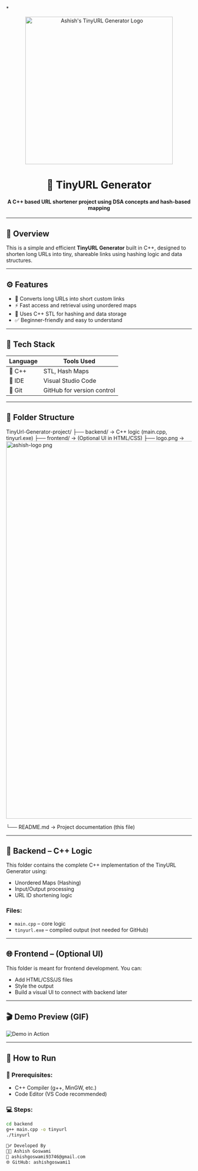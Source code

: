 *<p align="center">
  <img src="ashish-log.png" width="400" alt="Ashish's TinyURL Generator Logo">
</p>



<h1 align="center">🔗 TinyURL Generator</h1>
<h4 align="center">A C++ based URL shortener project using DSA concepts and hash-based mapping</h4>

---

## 🧠 Overview

This is a simple and efficient **TinyURL Generator** built in C++, designed to shorten long URLs into tiny, shareable links using hashing logic and data structures.

---

## ⚙️ Features

- 🔗 Converts long URLs into short custom links  
- ⚡ Fast access and retrieval using unordered maps  
- 🧠 Uses C++ STL for hashing and data storage  
- ✅ Beginner-friendly and easy to understand  

---

## 🧪 Tech Stack

| Language | Tools Used          |
|----------|---------------------|
| 🧾 C++   | STL, Hash Maps       |
| 🧰 IDE   | Visual Studio Code   |
| 🔧 Git   | GitHub for version control |

---

## 📂 Folder Structure

TinyUrl-Generator-project/
├── backend/ → C++ logic (main.cpp, tinyurl.exe)
├── frontend/ → (Optional UI in HTML/CSS)
├── logo.png → <img width="1024" height="1024" alt="ashish-logo png" src="https://github.com/user-attachments/assets/a32ed90f-8c5f-4bee-afd0-8fe2bc2c548d" />

└── README.md → Project documentation (this file)


---

## 🧰 Backend – C++ Logic

This folder contains the complete C++ implementation of the TinyURL Generator using:

- Unordered Maps (Hashing)
- Input/Output processing
- URL ID shortening logic

### Files:
- `main.cpp` – core logic
- `tinyurl.exe` – compiled output (not needed for GitHub)

---

## 🌐 Frontend – (Optional UI)

This folder is meant for frontend development. You can:

- Add HTML/CSS/JS files
- Style the output
- Build a visual UI to connect with backend later

---

## 🎬 Demo Preview (GIF)

![Demo in Action](https://media.giphy.com/media/IeRdg7vkgDBk9R6v6P/giphy.gif)

---

## 🚀 How to Run

### 🔧 Prerequisites:
- C++ Compiler (g++, MinGW, etc.)
- Code Editor (VS Code recommended)

### 💻 Steps:
```bash
cd backend
g++ main.cpp -o tinyurl
./tinyurl

🙋‍♂️ Developed By
👨‍💻 Ashish Goswami
📧 ashishgoswami93746@gmail.com
🌐 GitHub: ashishgoswami1

